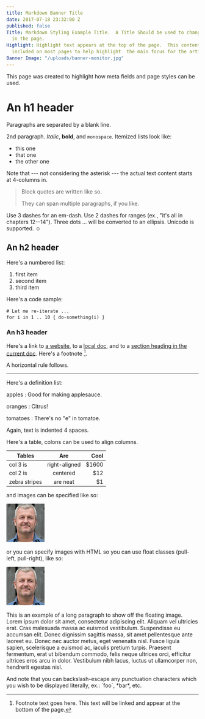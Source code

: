 ```yaml
---
title: Markdown Banner Title
date: 2017-07-18 23:32:00 Z
published: false
Title: Markdown Styling Example Title.  A Title Should be used to change the Title
  in the page.
Highlight: Highlight text appears at the top of the page.  This content should be
  included on most pages to help highlight  the main focus for the article/page.
Banner Image: "/uploads/banner-monitor.jpg"
---
```


This page was created to highlight how meta fields and page styles can be used.

An h1 header
============

Paragraphs are separated by a blank line.

2nd paragraph. *Italic*, **bold**, and `monospace`. Itemized lists
look like:

  * this one
  * that one
  * the other one

Note that --- not considering the asterisk --- the actual text
content starts at 4-columns in.

> Block quotes are
> written like so.
>
> They can span multiple paragraphs,
> if you like.

Use 3 dashes for an em-dash. Use 2 dashes for ranges (ex., "it's all
in chapters 12--14"). Three dots ... will be converted to an ellipsis.
Unicode is supported. ☺



An h2 header
------------

Here's a numbered list:

 1. first item
 2. second item
 3. third item

Here's a code sample:

~~~
# Let me re-iterate ...
for i in 1 .. 10 { do-something(i) }
~~~

### An h3 header ###

Here's a link to [a website](http://google.com), to a [local
doc](local-doc.html), and to a [section heading in the current
doc](#an-h2-header). Here's a footnote [^1].

[^1]: Footnote text goes here.  This text will be linked and appear at the bottom of the page.

A horizontal rule follows.

***

Here's a definition list:

apples
  : Good for making applesauce.

oranges
  : Citrus!

tomatoes
  : There's no "e" in tomatoe.

Again, text is indented 4 spaces.

Here's a table, colons can be used to align columns.

| Tables        | Are           | Cool  |
| ------------- |:-------------:| -----:|
| col 3 is      | right-aligned | $1600 |
| col 2 is      | centered      |   $12 |
| zebra stripes | are neat      |    $1 |

and images can be specified like so:

![example image](/uploads/author-thumbnail.jpg "An exemplary image")

or you can specify images with HTML so you can use float classes (pull-left, pull-right), like so:

<img src="/uploads/author-thumbnail.jpg" alt="example image" title="An exemplary image" class="pull-right"/>

This is an example of a long paragraph to show off the floating image. Lorem ipsum dolor sit amet, consectetur adipiscing elit. Aliquam vel ultricies erat. Cras malesuada massa ac euismod vestibulum. Suspendisse eu accumsan elit. Donec dignissim sagittis massa, sit amet pellentesque ante laoreet eu. Donec nec auctor metus, eget venenatis nisl. Fusce ligula sapien, scelerisque a euismod ac, iaculis pretium turpis. Praesent fermentum, erat ut bibendum commodo, felis neque ultrices orci, efficitur ultrices eros arcu in dolor. Vestibulum nibh lacus, luctus ut ullamcorper non, hendrerit egestas nisl.

And note that you can backslash-escape any punctuation characters
which you wish to be displayed literally, ex.: \`foo\`, \*bar\*, etc.